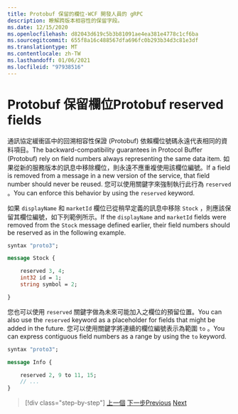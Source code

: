 ```yaml
---
title: Protobuf 保留的欄位-WCF 開發人員的 gRPC
description: 瞭解跨版本相容性的保留字段。
ms.date: 12/15/2020
ms.openlocfilehash: d82043d619c5b3b81091ae4ea381e4778c1cf6ba
ms.sourcegitcommit: 655f8a16c488567dfa696fc0b293b34d3c81e3df
ms.translationtype: MT
ms.contentlocale: zh-TW
ms.lasthandoff: 01/06/2021
ms.locfileid: "97938516"
---
```

# <a name="protobuf-reserved-fields"></a><span data-ttu-id="b66b6-103">Protobuf 保留欄位</span><span class="sxs-lookup"><span data-stu-id="b66b6-103">Protobuf reserved fields</span></span>

<span data-ttu-id="b66b6-104">通訊協定緩衝區中的回溯相容性保證 (Protobuf) 依賴欄位號碼永遠代表相同的資料項目。</span><span class="sxs-lookup"><span data-stu-id="b66b6-104">The backward-compatibility guarantees in Protocol Buffer (Protobuf) rely on field numbers always representing the same data item.</span></span> <span data-ttu-id="b66b6-105">如果從新的服務版本的訊息中移除欄位，則永遠不應重複使用該欄位編號。</span><span class="sxs-lookup"><span data-stu-id="b66b6-105">If a field is removed from a message in a new version of the service, that field number should never be reused.</span></span> <span data-ttu-id="b66b6-106">您可以使用關鍵字來強制執行此行為 `reserved` 。</span><span class="sxs-lookup"><span data-stu-id="b66b6-106">You can enforce this behavior by using the `reserved` keyword.</span></span>

<span data-ttu-id="b66b6-107">如果 `displayName` 和 `marketId` 欄位已從稍早定義的訊息中移除 `Stock` ，則應該保留其欄位編號，如下列範例所示。</span><span class="sxs-lookup"><span data-stu-id="b66b6-107">If the `displayName` and `marketId` fields were removed from the `Stock` message defined earlier, their field numbers should be reserved as in the following example.</span></span>

```protobuf
syntax "proto3";

message Stock {

    reserved 3, 4;
    int32 id = 1;
    string symbol = 2;

}
```

<span data-ttu-id="b66b6-108">您也可以使用 `reserved` 關鍵字做為未來可能加入之欄位的預留位置。</span><span class="sxs-lookup"><span data-stu-id="b66b6-108">You can also use the `reserved` keyword as a placeholder for fields that might be added in the future.</span></span> <span data-ttu-id="b66b6-109">您可以使用關鍵字將連續的欄位編號表示為範圍 `to` 。</span><span class="sxs-lookup"><span data-stu-id="b66b6-109">You can express contiguous field numbers as a range by using the `to` keyword.</span></span>

```protobuf
syntax "proto3";

message Info {

    reserved 2, 9 to 11, 15;
    // ...
}
```

>[!div class="step-by-step"]
><span data-ttu-id="b66b6-110">[上一個](protobuf-repeated.md) 
>[下一步](protobuf-any-oneof.md)</span><span class="sxs-lookup"><span data-stu-id="b66b6-110">[Previous](protobuf-repeated.md)
[Next](protobuf-any-oneof.md)</span></span>
